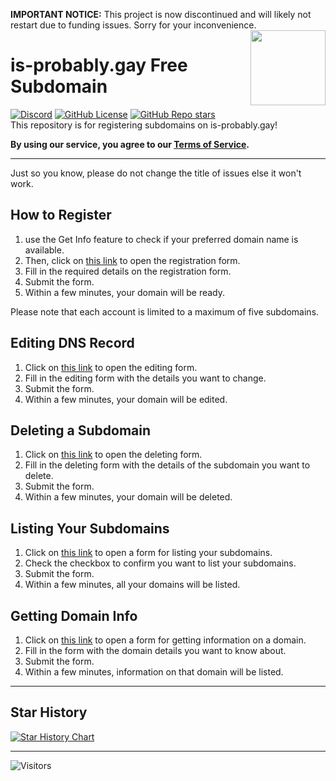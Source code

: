 **IMPORTANT NOTICE:** This project is now discontinued and will likely not restart due to funding issues. Sorry for your inconvenience.
<img src="https://cdn.jsdelivr.net/gh/googlei18n/noto-emoji/svg/emoji_u1f308.svg" align="right" width="120"/>

# is-probably.gay Free Subdomain  
[![Discord](https://img.shields.io/discord/891325967203729472?color=5865F2&label=discord&style=for-the-badge)](https://discord.gg/uQ4UXANnP2) [![GitHub License](https://img.shields.io/github/license/is-probably-gay/is-probably-gay?style=for-the-badge)](https://github.com/is-probably-gay/is-probably-gay/blob/main/LICENSE) [![GitHub Repo stars](https://img.shields.io/github/stars/is-probably-gay/is-probably-gay?style=for-the-badge)](https://github.com/is-probably-gay/is-probably-gay/stargazers)  
This repository is for registering subdomains on is-probably.gay!

**By using our service, you agree to our [Terms of Service](https://github.com/is-probably-gay/is-probably-gay/blob/main/TOS.md).**
* * *
Just so you know, please do not change the title of issues else it won't work.
## How to Register
1. use the Get Info feature to check if your preferred domain name is available.
2. Then, click on [this link](https://github.com/is-probably-gay/is-probably-gay/issues/new?template=register.yml&title=Register) to open the registration form.
3. Fill in the required details on the registration form.
4. Submit the form.
5. Within a few minutes, your domain will be ready.

Please note that each account is limited to a maximum of five subdomains.

## Editing DNS Record
1. Click on [this link](https://github.com/is-probably-gay/is-probably-gay/issues/new?template=edit.yml&title=Edit) to open the editing form.
2. Fill in the editing form with the details you want to change.
3. Submit the form.
4. Within a few minutes, your domain will be edited.

## Deleting a Subdomain
1. Click on [this link](https://github.com/is-probably-gay/is-probably-gay/issues/new?template=delete.yml&title=Delete) to open the deleting form.
2. Fill in the deleting form with the details of the subdomain you want to delete.
3. Submit the form.
4. Within a few minutes, your domain will be deleted.

## Listing Your Subdomains
1. Click on [this link](https://github.com/is-probably-gay/is-probably-gay/issues/new?template=list.yml&title=List) to open a form for listing your subdomains.
2. Check the checkbox to confirm you want to list your subdomains.
3. Submit the form.
4. Within a few minutes, all your domains will be listed.

## Getting Domain Info
1. Click on [this link](https://github.com/is-probably-gay/is-probably-gay/issues/new?template=get.yml&title=Get%20Info) to open a form for getting information on a domain.
2. Fill in the form with the domain details you want to know about.
3. Submit the form.
4. Within a few minutes, information on that domain will be listed.
* * *

## Star History

<a href="https://star-history.com/#is-probably-gay/is-probably-gay&Date">
  <picture>
    <source media="(prefers-color-scheme: dark)" srcset="https://api.star-history.com/svg?repos=is-probably-gay/is-probably-gay&type=Date&theme=dark" />
    <source media="(prefers-color-scheme: light)" srcset="https://api.star-history.com/svg?repos=is-probably-gay/is-probably-gay&type=Date" />
    <img alt="Star History Chart" src="https://api.star-history.com/svg?repos=is-probably-gay/is-probably-gay&type=Date" />
  </picture>
</a>

* * *

![Visitors](https://count.getloli.com/get/@is-probably-gay)
